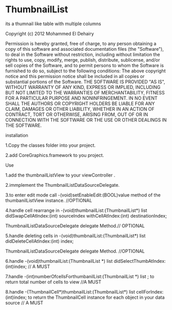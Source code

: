 ThumbnailList
=============

its a thumnail like table with multiple columns

Copyright (c) 2012 Mohammed El Dehairy


Permission is hereby granted, free of charge, to any person obtaining a copy of this software and associated documentation files (the "Software"), to deal in the Software without restriction, including without limitation the rights to use, copy, modify, merge, publish, distribute, sublicense, and/or sell copies of the Software, and to permit persons to whom the Software is furnished to do so, subject to the following conditions:
The above copyright notice and this permission notice shall be included in all copies or substantial portions of the Software.
THE SOFTWARE IS PROVIDED "AS IS", WITHOUT WARRANTY OF ANY KIND, EXPRESS OR IMPLIED, INCLUDING BUT NOT LIMITED TO THE WARRANTIES OF MERCHANTABILITY, FITNESS FOR A PARTICULAR PURPOSE AND NONINFRINGEMENT. IN NO EVENT SHALL THE AUTHORS OR COPYRIGHT HOLDERS BE LIABLE FOR ANY CLAIM, DAMAGES OR OTHER LIABILITY, WHETHER IN AN ACTION OF CONTRACT, TORT OR OTHERWISE, ARISING FROM, OUT OF OR IN CONNECTION WITH THE SOFTWARE OR THE USE OR OTHER DEALINGS IN THE SOFTWARE.

installation

1.Copy the classes folder into your project.

2.add CoreGraphics.framework to you project.

Use

1.add the thumbnailListView to your viewController .

2.immplement the ThumbnailListDataSourceDelegate.

3.to enter edit mode call -(void)setEnableEdit:(BOOL)value method of the thumbanilListView instance. //OPTIONAL

4.handle cell rearrange in -(void)thumbnailList:(ThumbnailList*) list didSwapCellAtIndex:(int) sourceIndex withCellAtIndex:(int) destinationIndex;

ThumbnailListDataSourceDelegate delegate Method.// OPTIONAL

5.handle deleting cells in -(void)thumbnailList:(ThumbnailList*) list didDeleteCellAtIndex:(int) index; 

ThumbnailListDataSourceDelegate delegate Method. //OPTIONAL

6.handle -(void)thumbnailList:(ThumbnailList *) list didSelectThumbAtIndex:(int)index; // A MUST

7.handle  -(int)numberOfcellsForthumbanilList:(ThumbnailList *) list ; to return total number of cells to view //A MUST

8.handle -(ThumbnailCell*)thumbnailList:(ThumbnailList*) list cellForIndex:(int)index; to return the ThumbnailCell instance
for each object in your data source // A MUST

